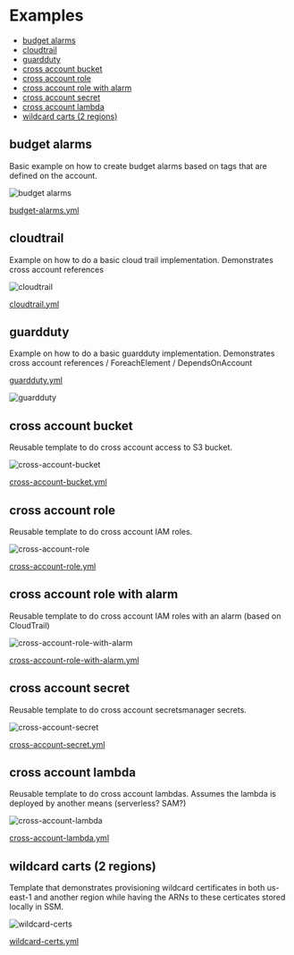 

# Examples
<!-- @import "[TOC]" {cmd="toc" depthFrom=2 depthTo=6 orderedList=false} -->

<!-- code_chunk_output -->

- [budget alarms](#budget-alarms)
- [cloudtrail](#cloudtrail)
- [guardduty](#guardduty)
- [cross account bucket](#cross-account-bucket)
- [cross account role](#cross-account-role)
- [cross account role with alarm](#cross-account-role-with-alarm)
- [cross account secret](#cross-account-secret)
- [cross account lambda](#cross-account-lambda)
- [wildcard carts (2 regions)](#wild-card-carts-2-regions)

<!-- /code_chunk_output -->


## budget alarms

Basic example on how to create budget alarms based on tags that are defined on the account.

![budget alarms](img/budget-alarms.png)

[budget-alarms.yml](budget-alarms.yml)


## cloudtrail

Example on how to do a basic cloud trail implementation. Demonstrates cross account references

![cloudtrail](img/cloudtrail.png)

[cloudtrail.yml](cloudtrail.yml)



## guardduty

Example on how to do a basic guardduty implementation. Demonstrates cross account references / ForeachElement / DependsOnAccount

[guardduty.yml](guardduty.yml)

![guardduty](img/guardduty.png)



## cross account bucket

Reusable template to do cross account access to S3 bucket.

![cross-account-bucket](img/cross-account-bucket.png)

[cross-account-bucket.yml](cross-account-bucket.yml)



## cross account role

Reusable template to do cross account IAM roles.

![cross-account-role](img/cross-account-role.png)

[cross-account-role.yml](cross-account-role.yml)


## cross account role with alarm

Reusable template to do cross account IAM roles with an alarm (based on CloudTrail)

![cross-account-role-with-alarm](img/cross-account-role-with-alarm.png)

[cross-account-role-with-alarm.yml](cross-account-role-with-alarm.yml)



## cross account secret

Reusable template to do cross account secretsmanager secrets.

![cross-account-secret](img/cross-account-secret.png)

[cross-account-secret.yml](cross-account-secret.yml)


## cross account lambda

Reusable template to do cross account lambdas. Assumes the lambda is deployed by another means (serverless? SAM?)

![cross-account-lambda](img/cross-account-lambda.png)

[cross-account-lambda.yml](cross-account-lambda.yml)

## wildcard carts (2 regions)

Template that demonstrates provisioning wildcard certificates in both us-east-1 and another region while having the ARNs to these certicates stored locally in SSM.

![wildcard-certs](img/wildcard-certs.png)

[wildcard-certs.yml](wildcard-certs.yml)
